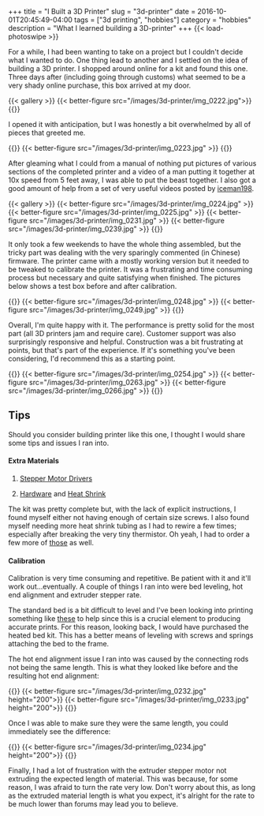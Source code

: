 +++
title = "I Built a 3D Printer"
slug = "3d-printer"
date = 2016-10-01T20:45:49-04:00
tags = ["3d printing", "hobbies"]
category = "hobbies"
description = "What I learned building a 3D-printer"
+++
{{< load-photoswipe >}}

For a while, I had been wanting to take on a project but I couldn't decide what I wanted to do.
 One thing lead to another and I settled on the idea of building a 3D printer.
 I shopped around online for a kit and found this one.  Three days after
 (including going through customs) what seemed to be a very shady online purchase, this box
 arrived at my door.

{{< gallery >}}
{{< better-figure src="/images/3d-printer/img_0222.jpg">}}
{{</gallery >}}

I opened it with anticipation, but I was honestly a bit overwhelmed by all of pieces that greeted me.

{{<gallery>}}
{{< better-figure src="/images/3d-printer/img_0223.jpg" >}}
{{</gallery>}}

After gleaming what I could from a manual of nothing put pictures of various
sections of the completed printer and a video of a man putting it together at
10x speed from 5 feet away, I was able to put the beast together.  I also got
a good amount of help from a set of very useful videos posted by
[iceman198](https://www.youtube.com/watch?v=_hA12yCDvVU&list=PLZkNQUudl37ZnbdR9JEziW1ghLiOhSSEN).


{{< gallery >}}
{{< better-figure src="/images/3d-printer/img_0224.jpg" >}}
{{< better-figure src="/images/3d-printer/img_0225.jpg" >}}
{{< better-figure src="/images/3d-printer/img_0231.jpg" >}}
{{< better-figure src="/images/3d-printer/img_0239.jpg" >}}
{{</gallery>}}

It only took a few weekends to have the whole thing assembled, but the tricky part
was dealing with the very sparingly commented (in Chinese) firmware.  The printer
came with a mostly working version but it needed to be tweaked to calibrate the
printer.  It was a frustrating and time consuming process but necessary and quite satisfying
when finished.  The pictures below shows a test box before and after calibration.

{{<gallery>}}
{{< better-figure src="/images/3d-printer/img_0248.jpg" >}}
{{< better-figure src="/images/3d-printer/img_0249.jpg" >}}
{{</gallery>}}

Overall, I'm quite happy with it.  The performance is pretty solid for the
most part (all 3D printers jam and require care). Customer support was also
surprisingly responsive and helpful.  Construction was a bit frustrating at
points, but that's part of the experience.  If it's something you've been
considering, I'd recommend this as a starting point.

{{<gallery>}}
{{< better-figure src="/images/3d-printer/img_0254.jpg" >}}
{{< better-figure src="/images/3d-printer/img_0263.jpg" >}}
{{< better-figure src="/images/3d-printer/img_0266.jpg" >}}
{{</gallery>}}

## Tips
Should you consider building printer like this one, I thought I would
share some tips and issues I ran into.

#### Extra Materials
1. [Stepper Motor Drivers](https://www.amazon.com/gp/product/B0166QZ5HO/ref=pd_sim_421_5?ie=UTF8&psc=1&refRID=AXM39J03965SBJSJYRVM)

2. [Hardware](https://www.amazon.com/Hilitchi-420pcs-Stainless-Socket-Assortment/dp/B014OO5KQG/ref=pd_bxgy_60_2?ie=UTF8&psc=1&refRID=Q4JCDXX7SD3PDWXKK6K6) and
[Heat Shrink](https://www.amazon.com/dp/B0156JYMLW?psc=1)

The kit was pretty complete but, with the lack of explicit instructions, I
found myself either not having enough of certain size screws.  I also found
myself needing more heat shrink tubing as I had to rewire a few times; especially
after breaking the very tiny thermistor. Oh yeah, I had to order a few more of
[those](https://www.amazon.com/HICTOP-Thermistors-Sensor-Reprap-printer/dp/B0150YLX9C/ref=pd_bxgy_328_img_2?ie=UTF8&psc=1&refRID=Z0JC5BN6ZC16QH01KXYG)
as well.

#### Calibration
Calibration is very time consuming and repetitive.  Be patient with it
and it'll work out...eventually.  A couple of things I ran into were bed
leveling, hot end alignment and extruder stepper rate.

The standard bed is a bit difficult to level and I've been looking into printing
something like [these](http://www.thingiverse.com/thing:1102325)
 to help since this is a crucial element to producing
accurate prints.  For this reason, looking back, I would have purchased the heated
bed kit.  This has a better means of leveling with screws and springs attaching
the bed to the frame.

The hot end alignment issue I ran into was caused by the connecting rods not being
the same length.  This is what they looked like before and the resulting hot end alignment:

{{<gallery>}}
{{< better-figure src="/images/3d-printer/img_0232.jpg" height="200">}}
{{< better-figure src="/images/3d-printer/img_0233.jpg" height="200">}}
{{</gallery>}}

Once I was able to make sure they were the same length, you could immediately see the difference:

{{<gallery>}}
{{< better-figure src="/images/3d-printer/img_0234.jpg" height="200">}}
{{</gallery>}}

Finally, I had a lot of frustration with the extruder stepper motor not extruding the
expected length of material.  This was because, for some reason, I was afraid to turn
the rate very low.  Don't worry about this, as long as the extruded material length is
what you expect, it's alright for the rate to be much lower than forums may lead you to believe.
